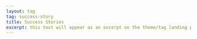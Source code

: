 ```yaml
---
layout: tag
tag: success-story
title: Success Stories
excerpt: this text will appear as an excerpt on the theme/tag landing page
---
```

